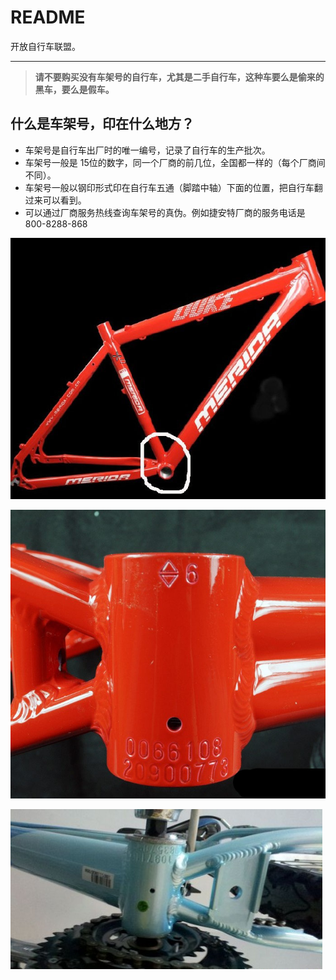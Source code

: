 
# README

开放自行车联盟。

----

> **请不要购买没有车架号的自行车，尤其是二手自行车，这种车要么是偷来的黑车，要么是假车。**


## 什么是车架号，印在什么地方？

* 车架号是自行车出厂时的唯一编号，记录了自行车的生产批次。
* 车架号一般是 15位的数字，同一个厂商的前几位，全国都一样的（每个厂商间不同）。
* 车架号一般以钢印形式印在自行车五通（脚踏中轴）下面的位置，把自行车翻过来可以看到。
* 可以通过厂商服务热线查询车架号的真伪。例如捷安特厂商的服务电话是 800-8288-868

![0](./0.jpg)

![1](./1.jpg)

![steel seal](./steel-seal.png)
